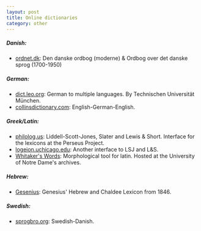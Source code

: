 ```yaml
---
layout: post
title: Online dictionaries
category: other
---
```


##### Danish:
- [ordnet.dk](http://ordnet.dk): Den danske ordbog (moderne) & Ordbog over det danske sprog (1700-1950)

##### German:
- [dict.leo.org](http://dict.leo.org): German to multiple languages. By Technischen Universität München.
- [collinsdictionary.com](http://www.collinsdictionary.com/dictionary/english-german): English-German-English.


##### Greek/Latin:
- [philolog.us](http://philolog.us): Liddell-Scott-Jones, Slater and Lewis & Short. Interface for the lexicons at the Perseus Project.
- [logeion.uchicago.edu](http://logeion.uchicago.edu): Another interface to LSJ and L&S.
- [Whitaker's Words](http://www.archives.nd.edu/words.html): Morphological tool for latin. Hosted at the University of Notre Dame's archives.

##### Hebrew:
- [Gesenius](http://www.tyndalearchive.com/TABS/Gesenius/): Genesius' Hebrew and Chaldee Lexicon from 1846.

##### Swedish:
- [sprogbro.org](http://sprogbro.org): Swedish-Danish.
